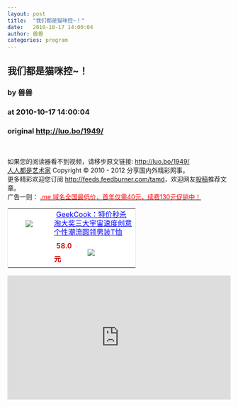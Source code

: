```yaml
---
layout: post
title:  "我们都是猫咪控~！"
date:   2010-10-17 14:00:04
author: 兽兽
categories: program
---
```


## 我们都是猫咪控~！
### by 兽兽
### at 2010-10-17 14:00:04
### original <http://luo.bo/1949/>

<p><img src="http://dulei.si/files/5249c9d3302282607c558afb856d575a.jpg" alt="" border="0"><br> <img src="http://dulei.si/files/be4ccaf1233cf9857f8f4dd4744234e2.jpg" alt="" border="0"><br> <span></span><br> <img src="http://dulei.si/files/be55d946ae835aeeaaf981acab7b8dfb.jpg" alt="" border="0"><br> <img src="http://dulei.si/files/a519366eab05d8a44389726c369cd9cf.jpg" alt="" border="0"><br> <img src="http://dulei.si/files/20c5ab17a7d361219c0b2cf9435991e3.jpg" alt="" border="0"><br> <img src="http://dulei.si/files/98f0d0447809922ae92aab651715cb69.jpg" alt="" border="0"><br> <img src="http://dulei.si/files/0d2ad4804173c19cc5bf64ec12009cd9.jpg" alt="" border="0"><br> <img src="http://dulei.si/files/e42669dbc328192b992e79c553a4d53f.jpg" alt="" border="0"><br> <img src="http://dulei.si/files/c3bfbf0934cf6ca116507a66af61ff35.jpg" alt="" border="0"><br> <img src="http://dulei.si/files/6158ae18d0adbe4c9ce091b33b4e233a.jpg" alt="" border="0"><br> <img src="http://dulei.si/files/3c6074f34250d5c08c14432e5649b791.jpg" alt="" border="0"><br> <img src="http://dulei.si/files/8af3e328d636ccf988e872c920fd0dae.jpg" alt="" border="0"><br> <img src="http://dulei.si/files/6db1f71a2a6a0872287a23b08b73f0f1.jpg" alt="" border="0"><br> <img src="http://dulei.si/files/c7c6183674eb495a3d1fcfaf068567d6.jpg" alt="" border="0"><br> <img src="http://dulei.si/files/227e7b76476a1335062175fd07a13866.jpg" alt="" border="0"><br> <img src="http://dulei.si/files/dd8c72bc0a270ae36277180a48c3a676.jpg" alt="" border="0"><br> <img src="http://dulei.si/files/bfcc21e117d94621a49064b22ba853a9.jpg" alt="" border="0"><br> <img src="http://dulei.si/files/7540841bb5614a083141d6bb2cf56e47.jpg" alt="" border="0"><br> <img src="http://dulei.si/files/8a67530f91d5e4c0070447d086973843.jpg" alt="" border="0"><br> <img src="http://dulei.si/files/a2c79fd084e640b1b33f075258b57e33.jpg" alt="" border="0"><br> <img src="http://dulei.si/files/85bd9cda4baa59e06905d43236c01d91.jpg" alt="" border="0"><br> <img src="http://dulei.si/files/2d1b593752a8cf402bfd0ecb6797ee02.jpg" alt="" border="0"><br> <img src="http://dulei.si/files/e28bdf217fce9ca1c062bdb6461a7073.jpg" alt="" border="0"><br> <img src="http://dulei.si/files/b2a6f51586978199f3913cb0538a00ee.jpg" alt="" border="0"><br> <img src="http://dulei.si/files/d0e205786a8ad3969e8c2023c58180f0.jpg" alt="" border="0"><br> <img src="http://dulei.si/files/ca0c5223f6eab77c4ab3b0238f60fdd5.jpg" alt="" border="0"><br> <img src="http://dulei.si/files/48887ceb6bc0665b1453afbd17331461.jpg" alt="" border="0"><br> <img src="http://dulei.si/files/453a7191787a986f50bb576b5c437357.jpg" alt="" border="0"><br> <img src="http://dulei.si/files/a0ec51bd2f2e3d61b1c56ad804c1c61e.jpg" alt="" border="0"><br> <img src="http://dulei.si/files/43bca734fa8f975bd7debd4c8275a170.jpg" alt="" border="0"><br> <img src="http://dulei.si/files/9db9af55ef1788ebaf51799ee6693c17.jpg" alt="" border="0"><br> <img src="http://dulei.si/files/e3805d65350ae1ebe572fcff3f1be936.jpg" alt="" border="0"><br> <img src="http://dulei.si/files/c39bea7c1ca5a41bd8bde3211b8dc0d9.jpg" alt="" border="0"><br> <img src="http://dulei.si/files/d08e8358876cd4f751d046e7b9e2500b.jpg" alt="" border="0"><br> <img src="http://dulei.si/files/d1df0e9f8cc58843a0515a6cff3eb877.jpg" alt="" border="0"><br> <img src="http://dulei.si/files/48be5b2d08d2b686c6b4b479ccac74b9.jpg" alt="" border="0"><br> <img src="http://dulei.si/files/ea53b5e586d78cdd7a9534f4f69cf2f9.jpg" alt="" border="0"><br> <img src="http://dulei.si/files/43c49903393a8f585c6b649320a07209.jpg" alt="" border="0"><br> <img src="http://dulei.si/files/1d6b33b7b857dc307475053af2b73520.jpg" alt="" border="0"><br> <img src="http://dulei.si/files/e6a12cd7907d70289ff264741f7b6fd7.jpg" alt="" border="0"><br> <img src="http://dulei.si/files/dc2e557d580017b8b9c8332ffbcef1d4.jpg" alt="" border="0"><br> <img src="http://dulei.si/files/034b6ce908a63fc5d42a2aa55c1f069f.jpg" alt="" border="0"><br> <img src="http://dulei.si/files/07d967269b18d1d38cc40eeec47e6bea.jpg" alt="" border="0"><br> <img src="http://dulei.si/files/13e34a38bc82abf189f6c5b2737f19ce.jpg" alt="" border="0"><br> <img src="http://dulei.si/files/531fac6ac0bf3ec54f58d34f09f0571c.jpg" alt="" border="0"><br> <img src="http://dulei.si/files/ce7825914830c50af46337e36add40cb.jpg" alt="" border="0"><br> <img src="http://dulei.si/files/5e66528bcc1c3a4f10886d274c2d0bb2.jpg" alt="" border="0"><br> <img src="http://dulei.si/files/dfd078ab6adcddb11ecec40edb609584.jpg" alt="" border="0"><br> <img src="http://dulei.si/files/c21d90cd4708e99d693bee2e18a1db39.jpg" alt="" border="0"><br> <img src="http://dulei.si/files/5f518f4e0c1c800c392f81ee30467e5b.jpg" alt="" border="0"><br> <img src="http://dulei.si/files/d0f223a5f54d8d51c7cd21e6dc95e941.jpg" alt="" border="0"><br> <img src="http://dulei.si/files/be0f67e947a0b4ba12eb4225fe7833d9.jpg" alt="" border="0"><br> <img src="http://dulei.si/files/f3f7ee4d243c3c453e6b0074d26e8bf2.jpg" alt="" border="0"><br> <img src="http://dulei.si/files/c95bd9cd510e67afb65de569dae70a1b.jpg" alt="" border="0"><br> <img src="http://dulei.si/files/1340c3721a25ab68382d701161edfefb.jpg" alt="" border="0"><br> <img src="http://dulei.si/files/0be4237d3816162026e83a5f84084ed2.jpg" alt="" border="0"><br> <img src="http://dulei.si/files/b0c38321fa818399a769e4b15140ebad.jpg" alt="" border="0"><br> <img src="http://dulei.si/files/ab392e72835d295ba5b453972b5501c8.jpg" alt="" border="0"><br> <img src="http://dulei.si/files/2df1f8547cc3627a6ec0051b054018b7.jpg" alt="" border="0"><br> <img src="http://dulei.si/files/cd9a3875bef4fe7c26e9fa61b6895c3a.jpg" alt="" border="0"><br> <img src="http://dulei.si/files/1952441fd35ff82c1ab34550ee8764dd.jpg" alt="" border="0"><br> <img src="http://dulei.si/files/c1f3dba3db782fcfd8dbca09aee17e39.jpg" alt="" border="0"><br> <img src="http://dulei.si/files/9f832f6f7cf84552dcfba347b8ac0693.jpg" alt="" border="0"><br> <img src="http://dulei.si/files/627849f7a3b9d48d65f1dc0fd95aa2a5.jpg" alt="" border="0"><br> <img src="http://dulei.si/files/acf66ea3c5db28ed689601ea6e43eb9f.jpg" alt="" border="0"><br> <img src="http://dulei.si/files/0cb97f113f60593468368d81c786d130.jpg" alt="" border="0"><br> <img src="http://dulei.si/files/0057281eb462851efd4dbdc0e9b4bad9.jpg" alt="" border="0"><br> <img src="http://dulei.si/files/4a4c6fb5c6f69a0a22157663282867da.jpg" alt="" border="0"><br> <img src="http://dulei.si/files/822f74f92f416072c089b5a939c90f8b.jpg" alt="" border="0"><br> <img src="http://dulei.si/files/a1f4af856270d869ef541da56589baa2.jpg" alt="" border="0"><br> <img src="http://dulei.si/files/82ac3b5fb856c71a2116fff1d1440537.jpg" alt="" border="0"><br> <img src="http://dulei.si/files/6e9cca623fb8cc2c8255f91140b7a3fe.jpg" alt="" border="0"><br> <img src="http://dulei.si/files/ca1ac25189e3cd5a86d3c01b34cd1f9f.jpg" alt="" border="0"><br> <img src="http://dulei.si/files/2d76095f6181c97ebf07c3913b6c1c09.jpg" alt="" border="0"><br> <img src="http://dulei.si/files/4dc0d88ae73b3ee4b0c362e5ffbc1c32.jpg" alt="" border="0"><br> <img src="http://dulei.si/files/d0a0c5669ca86fb592c2485e277ee5c6.jpg" alt="" border="0"><br> <img src="http://dulei.si/files/f4612e1bb83bcfa3381e2e86614b1796.jpg" alt="" border="0"><br> <img src="http://dulei.si/files/74b166e8cbdac73ebc24c94eae4e7213.jpg" alt="" border="0"><br> <img src="http://dulei.si/files/43de6d34d69974ac441893add7011b89.jpg" alt="" border="0"><br> <img src="http://dulei.si/files/0e0a67e1c7c7662e368af2ace995ecb6.jpg" alt="" border="0"><br> <img src="http://dulei.si/files/0cdc3f036b193a3e48eebb706672aa81.jpg" alt="" border="0"><br> <img src="http://dulei.si/files/fb6b2a14bfdac4cc7a7038ee3c828193.jpg" alt="" border="0"><br> <img src="http://dulei.si/files/668fa5a7e08d145b861bacfc41323355.jpg" alt="" border="0"><br> <img src="http://dulei.si/files/e02f123f533b8fbb448ec4a106debf6f.jpg" alt="" border="0"><br> <img src="http://dulei.si/files/5635cd3d03f11dfd9dcf2697f8a3df71.jpg" alt="" border="0"><br> <img src="http://dulei.si/files/3fe1c50ccb5070bc5ffafb8eb6c05733.jpg" alt="" border="0"><br> <img src="http://dulei.si/files/e4e5ba546f816b34a13d11fcf2c4c39a.jpg" alt="" border="0"><br> <img src="http://dulei.si/files/23681bdf3ed1d8e8f1e5fb730fbe188f.jpg" alt="" border="0"><br> <img src="http://dulei.si/files/e6aa91d241f969bc9c28e57fb0981898.jpg" alt="" border="0"><br> <img src="http://dulei.si/files/bf00168a8290f5d617db2424f7482261.jpg" alt="" border="0"><br> <img src="http://dulei.si/files/63fa7295d737bad73d6ba5f863aa029e.jpg" alt="" border="0"><br> <img src="http://dulei.si/files/078173568dbfb9840c73fff1c49f83ed.jpg" alt="" border="0"><br> <img src="http://dulei.si/files/002e2edfe3c65f1cdef41d85c28fa727.jpg" alt="" border="0"><br> <img src="http://dulei.si/files/dbf8ea852947b5a6a2eb60ebcbb23c5b.jpg" alt="" border="0"><br> <img src="http://dulei.si/files/0f37704bbcd69cbf4007396b0a7b56d0.jpg" alt="" border="0"><br> <img src="http://dulei.si/files/90b922b9a99b7d6d0d2657d293ac0c1d.jpg" alt="" border="0"><br> <img src="http://dulei.si/files/09fddfdc08ca835605f8ab308c7b1784.jpg" alt="" border="0"><br> <img src="http://dulei.si/files/acb436593aa4b53d1231606ba7bd112d.jpg" alt="" border="0"><br> <img src="http://dulei.si/files/5d8a05bd06dfd1a292d8ba78d94384d9.jpg" alt="" border="0"><br> <img src="http://dulei.si/files/98f9ddb63c72a399b67655f3c7198c96.jpg" alt="" border="0"><br> <img src="http://dulei.si/files/b1804c31c8216bc37672e2727cfea1d6.jpg" alt="" border="0"><br> <img src="http://dulei.si/files/04d55934d8c1e0fbaa2a4175542fbc90.jpg" alt="" border="0"><br> <img src="http://dulei.si/files/5c8f7ce35527509a37ed9f93a32f2e5b.jpg" alt="" border="0"><br> <img src="http://dulei.si/files/39b4f4f3d92ccb69ceab114a9348424e.jpg" alt="" border="0"><br> <img src="http://dulei.si/files/7542bf049ad82be977ad5dd8ad6bddde.jpg" alt="" border="0"><br> <img src="http://dulei.si/files/a1aea1c8540657a07e01267aa5d25670.jpg" alt="" border="0"><br> <img src="http://dulei.si/files/ceaa056072f0ed098c50323e50ba54fb.jpg" alt="" border="0"><br> <img src="http://dulei.si/files/97e4b4a9919099203f8dfb0749bc5111.jpg" alt="" border="0"><br> <img src="http://dulei.si/files/904af624d03da8a35d31c9a8153fc0a1.jpg" alt="" border="0"><br> <img src="http://dulei.si/files/e36d6d259d88a32b1749dca0f3a9dd30.jpg" alt="" border="0"><br> <img src="http://dulei.si/files/13f6dd5dc62011cb798981fe5d6ed63a.jpg" alt="" border="0"><br> <img src="http://dulei.si/files/2db38f0163e2537e66c7c9428c15196a.jpg" alt="" border="0"><br> <img src="http://dulei.si/files/4e395549aa79d9e73b60f340f831834b.jpg" alt="" border="0"><br> <img src="http://dulei.si/files/1ea72a6dcc55d9ba7098676f7b7b96d9.jpg" alt="" border="0"><br> <img src="http://dulei.si/files/96c89491022cf76ce26cc247cc94bd97.jpg" alt="" border="0"><br> <img src="http://dulei.si/files/0563252d0fee65baca8e56df58fcb740.jpg" alt="" border="0"><br> <img src="http://dulei.si/files/f4299e584ad983676523f37b7944e640.jpg" alt="" border="0"><br> <img src="http://dulei.si/files/792be48d84144aad2c3a64c7acffbd28.jpg" alt="" border="0"><br> <img src="http://dulei.si/files/d9b106aea510439fcb5f44e692d89039.jpg" alt="" border="0"><br> <img src="http://dulei.si/files/7763277b1f56bd44b4bd0402e330228e.jpg" alt="" border="0"><br> <img src="http://dulei.si/files/844fdee3728485b15a2321eb2dba4c1c.jpg" alt="" border="0"></p><p>如果您的阅读器看不到视频，请移步原文链接: <a href="http://luo.bo/1949/">http://luo.bo/1949/</a> <br> <a href="http://luo.bo/">人人都是艺术家</a> Copyright ©   2010 - 2012 分享国内外精彩网事。<br> 更多精彩欢迎您订阅 <a href="http://feeds.feedburner.com/tamd">http://feeds.feedburner.com/tamd</a>，欢迎网友<a href="http://luo.bo/delivery/">投稿</a>推荐文章。<br> 广告一则： <a href="http://zi.mu/domain"><font color="red">.me 域名全国最低价，首年仅需40元，续费130元促销中！</font></a><br><table cellpadding="0" cellspacing="0" bgcolor="#FFFFFF" style="width:290px;border:1px solid #e6e6e6"><tr><td rowspan="2" align="center"><div style="margin:5px auto;width:80px;height:80px"><a href="http://zi.mu/ya3" style="width:80px;margin:0px;padding:0px;height:80px;overflow:hidden"><img style="margin:0px;border:none" src="http://dulei.si/files/e9e14ea3f1d7c1bacd4069361261b879.jpg"></a></div><div></div></td><td colspan="2"><a href="http://zi.mu/ya3" style="height:40px;width:180px;margin:5px;line-height:20px;color:#0000ff">GeekCook：特价秒杀淘大奖三大宇宙速度创意个性潮流圆领男装T恤</a></td></tr><tr><td> <span style="font-weight:600;margin:5px;line-height:30px;color:#cc0000">58.0元</span></td><td width="100px"><a href="http://zi.mu/ya3"><img name="" style="margin:0px;line-height:24px;vertical-align:text-bottom;border:none" src="http://dulei.si/files/264bdbc86a83b73bfc551a8f5bc15e26.gif"></a></td></tr></table> <p><iframe src="http://feedads.g.doubleclick.net/~ah/f/7sv1ooo89v8jfelhdjk8plpa64/300/250?ca=1&amp;fh=280#http%3A%2F%2Fluo.bo%2F1949%2F" width="100%" height="280" frameborder="0" scrolling="no" marginwidth="0" marginheight="0"></iframe></p></p>